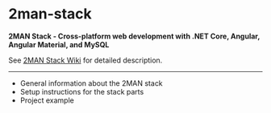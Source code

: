 # 2man-stack
**2MAN Stack - Cross-platform web development with .NET Core, Angular, Angular Material, and MySQL**

See [2MAN Stack Wiki](https://github.com/mikesoloviev/2man-stack/wiki) for detailed description.

***

* General information about the 2MAN stack
* Setup instructions for the stack parts
* Project example
